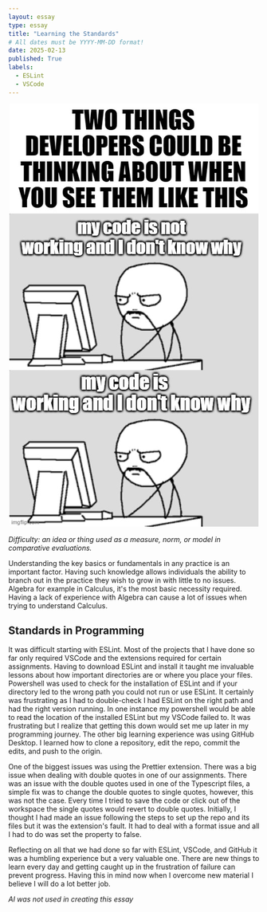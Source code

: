 ```yaml
---
layout: essay
type: essay
title: "Learning the Standards"
# All dates must be YYYY-MM-DD format!
date: 2025-02-13
published: True
labels:
  - ESLint
  - VSCode
---
```


<div align="center">
  <img src="../img/See-what-sticks.jpg">
</div>

*Difficulty: an idea or thing used as a measure, norm, or model in comparative evaluations.*

Understanding the key basics or fundamentals in any practice is an important factor. Having such knowledge allows individuals the ability to branch out in the practice they wish to grow in with little to no issues. Algebra for example in Calculus, it's the most basic necessity required. Having a lack of experience with Algebra can cause a lot of issues when trying to understand Calculus.

## Standards in Programming

It was difficult starting with ESLint. Most of the projects that I have done so far only required VSCode and the extensions required for certain assignments. Having to download ESLint and install it taught me invaluable lessons about how important directories are or where you place your files. Powershell was used to check for the installation of ESLint and if your directory led to the wrong path you could not run or use ESLint. It certainly was frustrating as I had to double-check I had ESLint on the right path and had the right version running. In one instance my powershell would be able to read the location of the installed ESLint but my VSCode failed to. It was frustrating but I realize that getting this down would set me up later in my programming journey. The other big learning experience was using GitHub Desktop. I learned how to clone a repository, edit the repo, commit the edits, and push to the origin.

One of the biggest issues was using the Prettier extension. There was a big issue when dealing with double quotes in one of our assignments. There was an issue with the double quotes used in one of the Typescript files, a simple fix was to change the double quotes to single quotes, however, this was not the case. Every time I tried to save the code or click out of the workspace the single quotes would revert to double quotes. Initially, I thought I had made an issue following the steps to set up the repo and its files but it was the extension's fault. It had to deal with a format issue and all I had to do was set the property to false.

Reflecting on all that we had done so far with ESLint, VSCode, and GitHub it was a humbling experience but a very valuable one. There are new things to learn every day and getting caught up in the frustration of failure can prevent progress. Having this in mind now when I overcome new material I believe I will do a lot better job.

*AI was not used in creating this essay*
